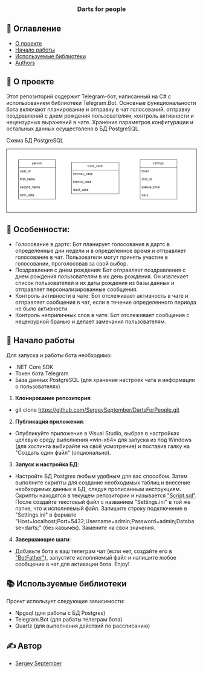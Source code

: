 <h3 align="center">Darts for people</h3>

## 📝 Оглавление

- [О проекте](#about)
- [Начало работы](#getting_started)
- [Используемые библиотеки](#Dependencies)
- [Authors](#authors)

## :book: О проекте <a name = "about"></a>

Этот репозиторий содержит Telegram-бот, написанный на C# с использованием библиотеки Telegram.Bot. Основные функциональности бота включают планирование и отправку в чат голосований, отправку поздравлений с днем рождения пользователям, контроль активности и нецензурных выражений в чате. Хранение параметров конфигурации и остальных данных осуществлено в БД PostgreSQL.

Схема БД PostgreSQL
<p align="center">
  <a href="" rel="noopener">
 <img src="https://github.com/SergeySeptember/DartsForPeople/blob/master/schema.png?raw=true" ></a>
</p>

## :cookie: Особенности:
- Голосование в дартс: Бот планирует голосования в дартс в определенные дни недели и в определенное время и отправляет голосование в чат. Пользователи могут принять участие в голосовании, проголосовав за свой выбор.
- Поздравления с днем рождения: Бот отправляет поздравления с днем рождения пользователям в их день рождения. Он извлекает список пользователей и их даты рождения из базы данных и отправляет персонализированные сообщения.
- Контроль активности в чате: Бот отслеживает активность в чате и отправляет сообщения в чат, если в течение определенного периода не было активности.
- Контроль неприличных слов в чате: Бот отслеживает сообщения с нецензурной бранью и делает замечания пользователям.

## 🏁 Начало работы <a name = "getting_started"></a>

Для запуска и работы бота необходимо:
- .NET Core SDK
- Токен бота Telegram
- База данных PostgreSQL (для хранения настроек чата и информации о пользователях)

1. **Клонирование репозитория**:

- git clone https://github.com/SergeySeptember/DartsForPeople.git

2. **Публикация приложения**:

- Опубликуйте приложение в Visual Studio, выбрав в настройках целевую среду выполнения «win-x64» для запуска из под Windows (для хостинга выбирайте на своё усмотрение) и поставив галку на "Создать один файл" (опционально). 

3. **Запуск и настройка БД**:

- Настройте БД Postgres любым удобным для вас способом. Затем выполните скрипты для создание необходимых таблиц и внесение необходимых данных в БД, следуя прописанным инструкциям. Скрипты находятся в текущем репозитории и называется ["Script.sql"](https://github.com/SergeySeptember/DartsForPeople/blob/master/Script.sql). После создайте текстовый файл с названием "Settings.ini" в той же папке, что и исполняемый файл. Запишите строку подключение в "Settings.ini" в формате "Host=localhost;Port=5432;Username=admin;Password=admin;Database=darts;" (без кавычек). Замените на свои значения.

4. **Завершающие шаги**:

- Добавьте бота в ваш телеграм чат (если нет, создайте его в ["BotFather"](https://t.me/BotFather)), запустите исполняемый файл и напишите любое сообщение в чат для активации бота. Enjoy!

## :books: Используемые библиотеки <a name = "Dependencies"></a>

Проект использует следующие зависимости:

- Npgsql (для работы с БД Postgres)
- Telegram.Bot (для рабаты телеграм бота)
- Quartz (для выполнения действий по рассписанию)

## ✍️ Автор <a name = "authors"></a>

- [Sergey September](https://t.me/Sergey_September)
